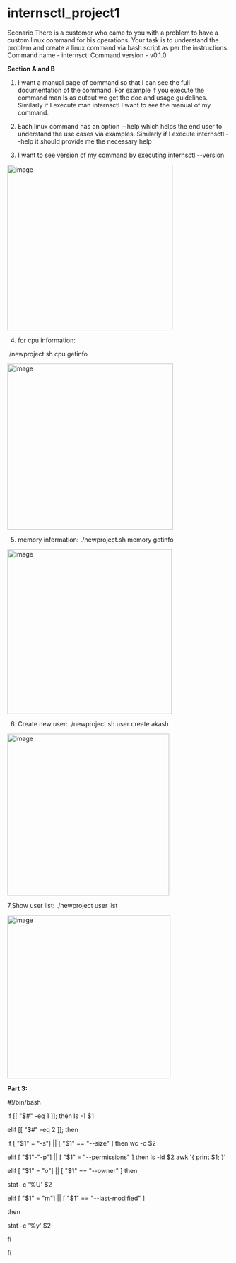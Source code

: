 # internsctl_project1
Scenario There is a customer who came to you with a problem to have a custom linux
command for his operations. Your task is to understand the problem and create a linux
command via bash script as per the instructions.
Command name - internsctl
Command version - v0.1.0

**Section A and B** 
1. I want a manual page of command so that I can see the full documentation of the command.
For example if you execute the command
man ls
as output we get the doc and usage guidelines. Similarly if I execute man internsctl I want
to see the manual of my command.
2. Each linux command has an option --help which helps the end user to understand the use
cases via examples. Similarly if I execute internsctl --help it should provide me the
necessary help

3. I want to see version of my command by executing
internsctl --version

<img width="374" alt="image" src="https://github.com/Akash19sept/internsctl_project1/assets/127194626/05dfaa0e-e488-4f13-8e16-ffbdbdef7877">

4. for cpu information:
   
./newproject.sh cpu getinfo

<img width="375" alt="image" src="https://github.com/Akash19sept/internsctl_project1/assets/127194626/b247e1ba-b00b-41fe-a56a-1da80a60c4dc">

5. memory information:
./newproject.sh memory getinfo

<img width="372" alt="image" src="https://github.com/Akash19sept/internsctl_project1/assets/127194626/ebccc37c-6992-4f6a-9253-6007dcc6641d">

   
6. Create new user:
./newproject.sh user create akash

<img width="366" alt="image" src="https://github.com/Akash19sept/internsctl_project1/assets/127194626/40c20daf-7c88-44c0-918c-4b798ecdc19e">

7.Show user list:
./newproject user list

<img width="369" alt="image" src="https://github.com/Akash19sept/internsctl_project1/assets/127194626/2540439c-1cda-49c6-8dd1-388b4c0675a5">

**Part 3:**

#!/bin/bash

if [[ "$#" -eq 1 ]]; then Is -1 $1

elif [[ "$#" -eq 2 ]]; then

if [ "$1" = "-s"] || [ "$1" == "--size" ] then wc -c $2

elif [ "$1"-"-p"] || [ "$1" = "--permissions" ] then ls -ld $2 awk '{ print $1; }'

elif [ "$1" = "o"] || [ "$1" == "--owner" ] then

stat -c '%U' $2

elif [ "$1" = "m"] || [ "$1" == "--last-modified" ]

then

stat -c '%y' $2

fi

fi












